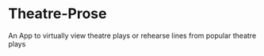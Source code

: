 # Theatre-Prose
An App to virtually view theatre plays or rehearse lines from popular theatre plays
